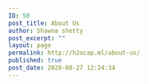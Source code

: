 ```yaml
---
ID: 50
post_title: About Us
author: Shawna shetty
post_excerpt: ""
layout: page
permalink: http://h2ocap.ml/about-us/
published: true
post_date: 2020-08-27 12:24:34
---
```

<!-- wp:themify-builder/canvas /-->

<!-- wp:paragraph -->
<p></p>
<!-- /wp:paragraph -->